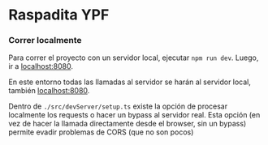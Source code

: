 # Raspadita YPF

### Correr localmente

Para correr el proyecto con un servidor local, ejecutar `npm run dev`. Luego, ir a [localhost:8080]().

En este entorno todas las llamadas al servidor se harán al servidor local, también [localhost:8080]().

Dentro de `./src/devServer/setup.ts` existe la opción de procesar localmente los requests o hacer un bypass al servidor real. Esta opción (en vez de hacer la llamada directamente desde el browser, sin un bypass) permite evadir problemas de CORS (que no son pocos)
